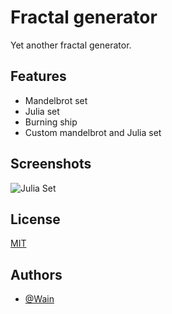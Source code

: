 
# Fractal generator

Yet another fractal generator.



## Features

- Mandelbrot set
- Julia set
- Burning ship
- Custom mandelbrot and Julia set


## Screenshots

![Julia Set](https://i.ibb.co/8M0LvFG/fjul.png)


## License

[MIT](https://choosealicense.com/licenses/mit/)


## Authors

- [@Wain](https://www.github.com/alterdekim)



